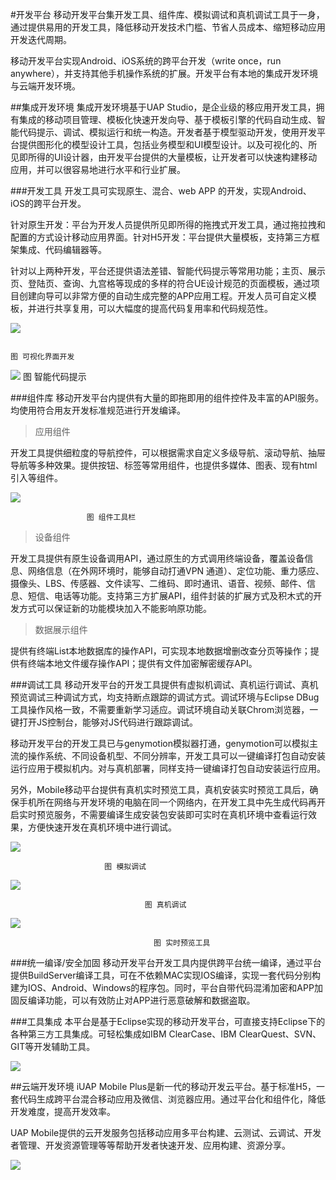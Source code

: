 #开发平台
移动开发平台集开发工具、组件库、模拟调试和真机调试工具于一身，通过提供易用的开发工具，降低移动开发技术门槛、节省人员成本、缩短移动应用开发迭代周期。

移动开发平台实现Android、iOS系统的跨平台开发（write once，run anywhere），并支持其他手机操作系统的扩展。开发平台有本地的集成开发环境与云端开发环境。

##集成开发环境
集成开发环境基于UAP Studio，是企业级的移应用开发工具，拥有集成的移动项目管理、模板化快速开发向导、基于模板引擎的代码自动生成、智能代码提示、调试、模拟运行和统一构造。开发者基于模型驱动开发，使用开发平台提供图形化的模型设计工具，包括业务模型和UI模型设计。以及可视化的、所见即所得的UI设计器，由开发平台提供的大量模板，让开发者可以快速构建移动应用，并可以很容易地进行水平和行业扩展。

###开发工具
开发工具可实现原生、混合、web APP 的开发，实现Android、iOS的跨平台开发。

针对原生开发：平台为开发人员提供所见即所得的拖拽式开发工具，通过拖拉拽和配置的方式设计移动应用界面。针对H5开发：平台提供大量模板，支持第三方框架集成、代码编辑器等。

针对以上两种开发，平台还提供语法差错、智能代码提示等常用功能；主页、展示页、登陆页、查询、九宫格等现成的多样的符合UE设计规范的页面模板，通过项目创建向导可以非常方便的自动生成完整的APP应用工程。开发人员可自定义模板，并进行共享复用，可以大幅度的提高代码复用率和代码规范性。

![](/assets/37.png)

                                                                                 图 可视化界面开发

![](/assets/38.png)
                                                                               图 智能代码提示

###组件库
移动开发平台内提供有大量的即拖即用的组件控件及丰富的API服务。均使用符合用友开发标准规范进行开发编译。

> 应用组件

开发工具提供细粒度的导航控件，可以根据需求自定义多级导航、滚动导航、抽屉导航等多种效果。提供按钮、标签等常用组件，也提供多媒体、图表、现有html引入等组件。

![](/assets/30.png)

                     图 组件工具栏



> 设备组件

开发工具提供有原生设备调用API，通过原生的方式调用终端设备，覆盖设备信息、网络信息（在外网环境时，能够自动打通VPN 通道）、定位功能、重力感应、摄像头、LBS、传感器、文件读写、二维码、即时通讯、语音、视频、邮件、信息、短信、电话等功能。支持第三方扩展API，组件封装的扩展方式及积木式的开发方式可以保证新的功能模块加入不能影响原功能。

> 数据展示组件

提供有终端List本地数据库的操作API，可实现本地数据增删改查分页等操作；提供有终端本地文件缓存操作API；提供有文件加密解密缓存API。

###调试工具
移动开发平台的开发工具提供有虚拟机调试、真机运行调试、真机预览调试三种调试方式，均支持断点跟踪的调试方式。调试环境与Eclipse DBug工具操作风格一致，不需要重新学习适应。调试环境自动关联Chrom浏览器，一键打开JS控制台，能够对JS代码进行跟踪调试。

移动开发平台的开发工具已与genymotion模拟器打通，genymotion可以模拟主流的操作系统、不同设备机型、不同分辨率，开发工具可以一键编译打包自动安装运行应用于模拟机内。对与真机部署，同样支持一键编译打包自动安装运行应用。

另外，Mobile移动平台提供有真机实时预览工具，真机安装实时预览工具后，确保手机所在网络与开发环境的电脑在同一个网络内，在开发工具中先生成代码再开启实时预览服务，不需要编译生成安装包安装即可实时在真机环境中查看运行效果，方便快速开发在真机环境中进行调试。

![](/assets/31.png)

                         图 模拟调试

![](/assets/32.png)

                                  图 真机调试

![](/assets/34.png)

                                    图 实时预览工具


###统一编译/安全加固
移动开发平台开发工具内提供跨平台统一编译，通过平台提供BuildServer编译工具，可在不依赖MAC实现IOS编译，实现一套代码分别构建为IOS、Android、Windows的程序包。同时，平台自带代码混淆加密和APP加固反编译功能，可以有效防止对APP进行恶意破解和数据盗取。

###工具集成
本平台是基于Eclipse实现的移动开发平台，可直接支持Eclipse下的各种第三方工具集成。可轻松集成如IBM ClearCase、IBM ClearQuest、SVN、GIT等开发辅助工具。


![](/assets/35.png)


##云端开发环境
iUAP Mobile Plus是新一代的移动开发云平台。基于标准H5，一套代码生成跨平台混合移动应用及微信、浏览器应用。通过平台化和组件化，降低开发难度，提高开发效率。

UAP Mobile提供的云开发服务包括移动应用多平台构建、云测试、云调试、开发者管理、开发资源管理等等帮助开发者快速开发、应用构建、资源分享。

![](/assets/39.png)
